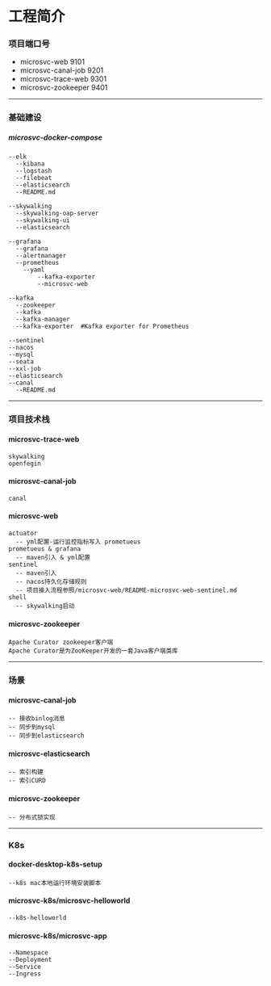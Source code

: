 # 工程简介

### 项目端口号

- microsvc-web 9101
- microsvc-canal-job 9201
- microsvc-trace-web 9301
- microsvc-zookeeper 9401

-----------------------
### 基础建设

##### microsvc-docker-compose
   
    --elk
      --kibana 
	  --logstash
	  --filebeat
	  --elasticsearch
	  --README.md
	  
    --skywalking
	  --skywalking-oap-server
      --skywalking-ui
      --elasticsearch

    --grafana
      --grafana
      --alertmanager
	  --prometheus
	    --yaml
	        --kafka-exporter
	        --microsvc-web
	  
	--kafka
	  --zookeeper
	  --kafka
	  --kafka-manager
	  --kafka-exporter  #Kafka exporter for Prometheus

    --sentinel
    --nacos
    --mysql
    --seata
    --xxl-job
	--elasticsearch
    --canal
      --README.md    

   
        
-----------------------
### 项目技术栈

#### microsvc-trace-web
    skywalking
    openfegin
   
#### microsvc-canal-job
    canal
    
#### microsvc-web
    actuator
      -- yml配置-运行监控指标写入 prometueus
    prometueus & grafana
      -- maven引入 & yml配置
    sentinel
      -- maven引入
      -- nacos持久化存储规则
      -- 项目接入流程参照/microsvc-web/README-microsvc-web-sentinel.md
    shell
      -- skywalking启动
#### microsvc-zookeeper
    Apache Curator zookeeper客户端
    Apache Curator是为ZooKeeper开发的一套Java客户端类库
----------------------
### 场景
#### microsvc-canal-job
    -- 接收binlog消息
    -- 同步到mysql
    -- 同步到elasticsearch
    
 
#### microsvc-elasticsearch
    -- 索引构建
    -- 索引CURD
    
#### microsvc-zookeeper
    -- 分布式锁实现

---------------------
### K8s

#### docker-desktop-k8s-setup
	--k8s mac本地运行环境安装脚本

#### microsvc-k8s/microsvc-helloworld
	--k8s-helloworld

#### microsvc-k8s/microsvc-app
	--Namespace
	--Deployment
	--Service
	--Ingress
	

